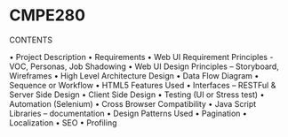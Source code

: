 # CMPE280


CONTENTS

•	Project Description
•	Requirements
•	Web UI Requirement Principles - VOC, Personas, Job Shadowing
•	Web UI Design Principles – Storyboard, Wireframes
•	High Level Architecture Design
•	Data Flow Diagram
•	Sequence or Workflow
•	HTML5 Features Used
•	Interfaces – RESTFul & Server Side Design
•	Client Side Design
•	Testing (UI or Stress test)
•	Automation (Selenium)
•	Cross Browser Compatibility
•	Java Script Libraries – documentation
•	Design Patterns Used
•	Pagination
•	Localization
•	SEO
•	Profiling

